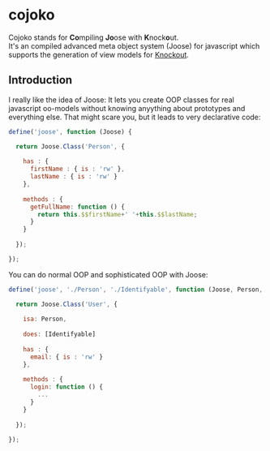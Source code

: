 # cojoko

Cojoko stands for **Co**mpiling **Jo**ose with **K**nock**o**ut.  
It's an compiled advanced meta object system (Joose) for javascript which supports the generation of view models for [Knockout](http://knockoutjs.com).

## Introduction

I really like the idea of Joose: It lets you create OOP classes for real javascript oo-models without knowing anyything about prototypes and everything else. That might scare you, but it leads to very declarative code:

```javascript
define('joose', function (Joose) {

  return Joose.Class('Person', {
    
    has : {
      firstName : { is : 'rw' },
      lastName : { is : 'rw' }
    },
    
    methods : {
      getFullName: function () {
        return this.$$firstName+' '+this.$$lastName;
      }
    }
    
  });

});
```

You can do normal OOP and sophisticated OOP with Joose:

```javascript
define('joose', './Person', './Identifyable', function (Joose, Person, Identifyable) {

  return Joose.Class('User', {
    
    isa: Person,
    
    does: [Identifyable]
    
    has : {
      email: { is : 'rw' }
    },
    
    methods : {
      login: function () {
        ...
      }
    }
    
  });

});
```
